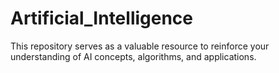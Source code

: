 # Artificial_Intelligence
This repository serves as a valuable resource to reinforce your understanding of AI concepts, algorithms, and applications.
